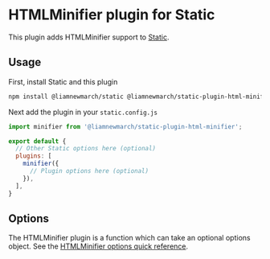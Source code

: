 # HTMLMinifier plugin for Static

This plugin adds HTMLMinifier support to [Static](https://www.npmjs.com/package/@liamnewmarch/static).

## Usage

First, install Static and this plugin

```sh
npm install @liamnewmarch/static @liamnewmarch/static-plugin-html-minifier
```

Next add the plugin in your `static.config.js`

```js
import minifier from '@liamnewmarch/static-plugin-html-minifier';

export default {
  // Other Static options here (optional)
  plugins: [
    minifier({
      // Plugin options here (optional)
    }),
  ],
}
```

## Options

The HTMLMinifier plugin is a function which can take an optional options object. See the [HTMLMinifier options quick reference](https://www.npmjs.com/package/html-minifier#options-quick-reference).
